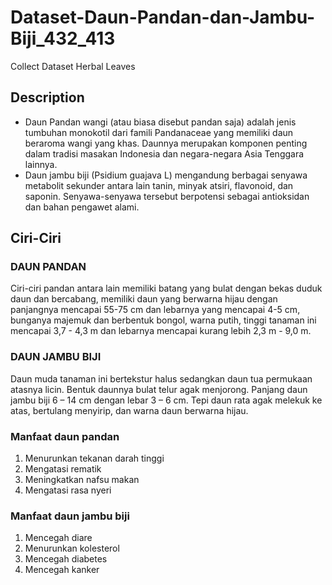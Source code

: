 # Dataset-Daun-Pandan-dan-Jambu-Biji_432_413
Collect Dataset Herbal Leaves

## Description
- Daun Pandan wangi (atau biasa disebut pandan saja) adalah jenis tumbuhan monokotil dari famili Pandanaceae yang memiliki daun beraroma wangi yang khas. Daunnya merupakan komponen penting dalam tradisi masakan Indonesia dan negara-negara Asia Tenggara lainnya.
- Daun jambu biji (Psidium guajava L) mengandung berbagai senyawa metabolit sekunder antara lain tanin, minyak atsiri, flavonoid, dan saponin. Senyawa-senyawa tersebut berpotensi sebagai antioksidan dan bahan pengawet alami.

## Ciri-Ciri 

### DAUN PANDAN

Ciri-ciri pandan antara lain memiliki batang yang bulat dengan bekas duduk daun dan bercabang, memiliki daun yang berwarna hijau dengan panjangnya mencapai 55-75 cm dan lebarnya yang mencapai 4-5 cm, bunganya majemuk dan berbentuk bongol, warna putih, tinggi tanaman ini mencapai 3,7 - 4,3 m dan lebarnya mencapai kurang lebih 2,3 m - 9,0 m.

### DAUN JAMBU BIJI

Daun muda tanaman ini bertekstur halus sedangkan daun tua permukaan atasnya licin. Bentuk daunnya bulat telur agak menjorong. Panjang daun jambu biji 6 – 14 cm dengan lebar 3 – 6 cm. Tepi daun rata agak melekuk ke atas, bertulang menyirip, dan warna daun berwarna hijau.

### Manfaat daun pandan

1. Menurunkan tekanan darah tinggi
2. Mengatasi rematik
3. Meningkatkan nafsu makan
4. Mengatasi rasa nyeri

### Manfaat daun jambu biji

1. Mencegah diare
2. Menurunkan kolesterol
3. Mencegah diabetes
4. Mencegah kanker

